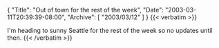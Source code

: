 {
  "Title": "Out of town for the rest of the week",
  "Date": "2003-03-11T20:39:39-08:00",
  "Archive": [
    "2003/03/12"
  ]
}
{{< verbatim >}}
<P>I'm heading to sunny Seattle for the rest of the week so no updates until then.
{{< /verbatim >}}
